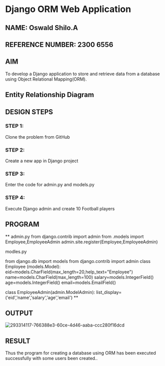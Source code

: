 # Django ORM Web Application

## NAME: Oswald Shilo.A
## REFERENCE NUMBER: 2300 6556

## AIM
To develop a Django application to store and retrieve data from a database using Object Relational Mapping(ORM).

## Entity Relationship Diagram


## DESIGN STEPS

### STEP 1:
Clone the problem from GitHub

### STEP 2:
Create a new app in Django project

### STEP 3:
Enter the code for admin.py and models.py

### STEP 4:
Execute Django admin and create 10 Football players

## PROGRAM
**
admin.py
from django.contrib import admin from .models import Employee,EmployeeAdmin admin.site.register(Employee,EmployeeAdmin)

modles.py

from django.db import models from django.contrib import admin class Employee (models.Model): eid=models.CharField(max_length=20,help_text="Employee") name=models.CharField(max_length=100) salary=models.IntegerField() age=models.IntegerField() email=models.EmailField()

class EmployeeAdmin(admin.ModelAdmin): list_display=('eid','name','salary','age','email') 
**

## OUTPUT
![293314117-766388e3-60ce-4d46-aaba-ccc280f16dcd](https://github.com/Shilo-05/django-orm-app/assets/139841664/75c4e9df-4d00-4773-9674-a7d40906c73c)


## RESULT
Thus the program for creating a database using ORM has been executed successfully with some users been created..

